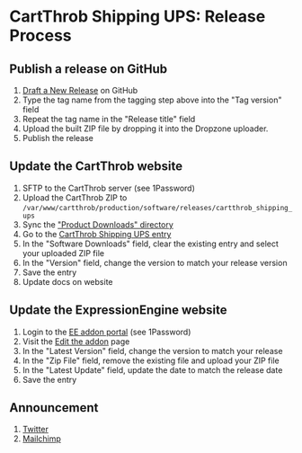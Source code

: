 # CartThrob Shipping UPS: Release Process

## Publish a release on GitHub
1. [Draft a New Release](https://github.com/CartThrob/Shipping-LiveRates-UPS/releases/new) on GitHub
2. Type the tag name from the tagging step above into the "Tag version" field
3. Repeat the tag name in the "Release title" field
4. Upload the built ZIP file by dropping it into the Dropzone uploader.
5. Publish the release

## Update the CartThrob website
1. SFTP to the CartThrob server (see 1Password)
2. Upload the CartThrob ZIP to `/var/www/cartthrob/production/software/releases/cartthrob_shipping_ups`
3. Sync the ["Product Downloads" directory](---)
4. Go to the [CartThrob Shipping UPS entry](---)
5. In the "Software Downloads" field, clear the existing entry and select your uploaded ZIP file
6. In the "Version" field, change the version to match your release version
7. Save the entry
8. Update docs on website

## Update the ExpressionEngine website
1. Login to the [EE addon portal](https://expressionengine.com/forums/member/profile) (see 1Password)
2. Visit the [Edit the addon](---) page
3. In the "Latest Version" field, change the version to match your release
4. In the "Zip File" field, remove the existing file and upload your ZIP file
5. In the "Latest Update" field, update the date to match the release date
6. Save the entry

## Announcement
1. [Twitter](https://twitter.com/cartthrob)
2. [Mailchimp](https://us7.admin.mailchimp.com/campaigns/#f_list:all;t:campaigns-list)
